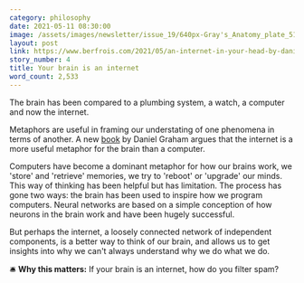 ```yaml
---
category: philosophy
date: 2021-05-11 08:30:00
image: /assets/images/newsletter/issue_19/640px-Gray's_Anatomy_plate_517_brain.png
layout: post
link: https://www.berfrois.com/2021/05/an-internet-in-your-head-by-daniel-graham/
story_number: 4
title: Your brain is an internet
word_count: 2,533
---
```


The brain has been compared to a plumbing system, a watch, a computer and now the internet.

Metaphors are useful in framing our understating of one phenomena in terms of another. A new [book](https://www.berfrois.com/2021/05/an-internet-in-your-head-by-daniel-graham/) by Daniel Graham argues that the internet is a more useful metaphor for the brain than a computer.

Computers have become a dominant metaphor for how our brains work, we 'store' and 'retrieve' memories,  we try to 'reboot' or 'upgrade' our minds. This way of thinking has been helpful but has limitation. The process has gone two ways: the brain has been used to inspire how we program computers. Neural networks are based on a simple conception of how neurons in the brain work and have been hugely successful.

But perhaps the internet, a loosely connected network of independent components, is a better way to think of our brain, and allows us to get insights into why we can't always understand why we do what we do.

🛎️ **Why this matters:** If your brain is an internet, how do you filter spam?
